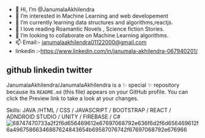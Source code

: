 - 👋 Hi, I’m @JanumalaAkhilendra
- 👀 I’m interested in Machine Learning and web developement 
- 🌱 I’m currently learning data structures and algorithms,reactjs.
- 💞️ I love reading  Roamantic Novels , Science fiction Stories.
- 💞️ I’m looking to collaborate on Machine Learning algorithms.
- 📫 Email:- janumalaakhilendra01122000@gmail.com
- linkedin :-https://www.linkedin.com/in/janumala-akhilendra-067940201/

github linkedin twitter
- 
JanumalaAkhilendra/JanumalaAkhilendra is a ✨ special ✨ repository because its `README.md` (this file) appears on your GitHub profile.
You can click the Preview link to take a look at your changes.

         

Skills: JAVA /HTML / CSS / JAVASCRIPT / BOOTSTRAP / REACT / ADNDROID STUDIO / UNITY / FIREBASE / C#
![68747470733a2f2f6d656469612e67697068792e636f6d2f6d656469612f6a49675866346867624843654b69587076742f67697068792e676966](https://user-images.githubusercontent.com/82641474/170882178-8b1a0e3e-6871-4372-88c8-b7d605d68ad5.gif)
